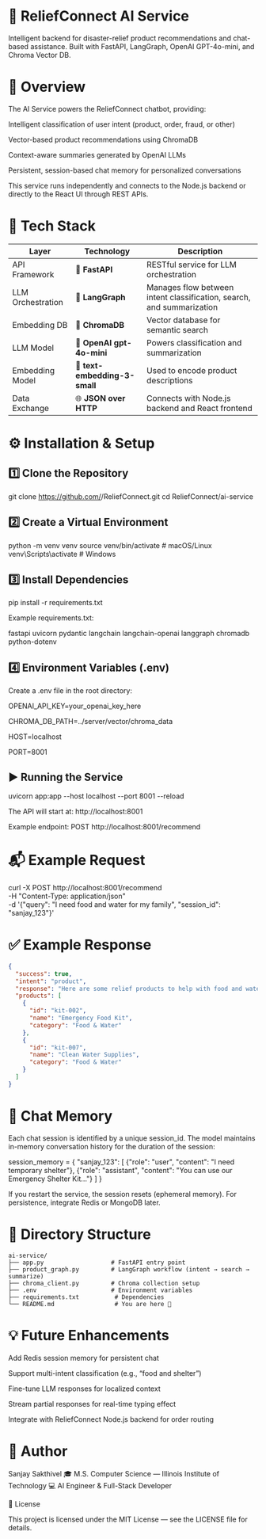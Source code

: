 # 🧠 ReliefConnect AI Service

Intelligent backend for disaster-relief product recommendations and chat-based assistance. Built with FastAPI, LangGraph, OpenAI GPT-4o-mini, and Chroma Vector DB.

# 🚀 Overview

The AI Service powers the ReliefConnect chatbot, providing:

Intelligent classification of user intent (product, order, fraud, or other)

Vector-based product recommendations using ChromaDB

Context-aware summaries generated by OpenAI LLMs

Persistent, session-based chat memory for personalized conversations

This service runs independently and connects to the Node.js backend or directly to the React UI through REST APIs.


# 🧱 Tech Stack
| **Layer** | **Technology** | **Description** |
|------------|----------------|-----------------|
| API Framework | 🦋 **FastAPI** | RESTful service for LLM orchestration |
| LLM Orchestration | 🧩 **LangGraph** | Manages flow between intent classification, search, and summarization |
| Embedding DB | 🧠 **ChromaDB** | Vector database for semantic search |
| LLM Model | 🤖 **OpenAI gpt-4o-mini** | Powers classification and summarization |
| Embedding Model | 🧬 **text-embedding-3-small** | Used to encode product descriptions |
| Data Exchange | 🌐 **JSON over HTTP** | Connects with Node.js backend and React frontend 

# ⚙️ Installation & Setup
## 1️⃣ Clone the Repository
git clone https://github.com/<your-username>/ReliefConnect.git
cd ReliefConnect/ai-service

## 2️⃣ Create a Virtual Environment
python -m venv venv
source venv/bin/activate       # macOS/Linux
venv\Scripts\activate          # Windows

## 3️⃣ Install Dependencies
pip install -r requirements.txt


Example requirements.txt:

fastapi
uvicorn
pydantic
langchain
langchain-openai
langgraph
chromadb
python-dotenv

## 4️⃣ Environment Variables (.env)

Create a .env file in the root directory:

OPENAI_API_KEY=your_openai_key_here

CHROMA_DB_PATH=../server/vector/chroma_data

HOST=localhost

PORT=8001

## ▶️ Running the Service
uvicorn app:app --host localhost --port 8001 --reload

The API will start at: http://localhost:8001

Example endpoint:
POST http://localhost:8001/recommend

# 📬 Example Request
curl -X POST http://localhost:8001/recommend \
  -H "Content-Type: application/json" \
  -d '{"query": "I need food and water for my family", "session_id": "sanjay_123"}'

# ✅ Example Response
```json
{
  "success": true,
  "intent": "product",
  "response": "Here are some relief products to help with food and water for your family:\n\n### 🍽️ Emergency Food Kit\n- **Description:** Non-perishable food items...\n- **Price:** $35\n\n### 💧 Clean Water Supplies\n- **Description:** Water purification tablets...",
  "products": [
    {
      "id": "kit-002",
      "name": "Emergency Food Kit",
      "category": "Food & Water"
    },
    {
      "id": "kit-007",
      "name": "Clean Water Supplies",
      "category": "Food & Water"
    }
  ]
}
```

# 🧠 Chat Memory

Each chat session is identified by a unique session_id.
The model maintains in-memory conversation history for the duration of the session:

session_memory = {
    "sanjay_123": [
        {"role": "user", "content": "I need temporary shelter"},
        {"role": "assistant", "content": "You can use our Emergency Shelter Kit..."}
    ]
}


If you restart the service, the session resets (ephemeral memory).
For persistence, integrate Redis or MongoDB later.

# 🧩 Directory Structure
```
ai-service/
├── app.py                   # FastAPI entry point
├── product_graph.py         # LangGraph workflow (intent → search → summarize)
├── chroma_client.py         # Chroma collection setup
├── .env                     # Environment variables
├── requirements.txt          # Dependencies
└── README.md                 # You are here 🚀
```

# 💡 Future Enhancements

 Add Redis session memory for persistent chat

 Support multi-intent classification (e.g., “food and shelter”)

 Fine-tune LLM responses for localized context

 Stream partial responses for real-time typing effect

 Integrate with ReliefConnect Node.js backend for order routing

# 🧔 Author

Sanjay Sakthivel
🎓 M.S. Computer Science — Illinois Institute of Technology
💻 AI Engineer & Full-Stack Developer


📜 License

This project is licensed under the MIT License — see the LICENSE file for details.